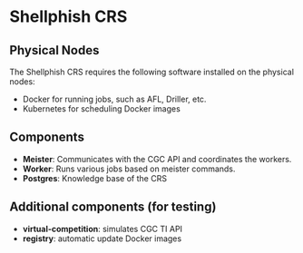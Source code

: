 # Shellphish CRS

## Physical Nodes

The Shellphish CRS requires the following software installed on the physical
nodes:
- Docker for running jobs, such as AFL, Driller, etc.
- Kubernetes for scheduling Docker images


## Components

- **Meister**: Communicates with the CGC API and coordinates the workers.
- **Worker**: Runs various jobs based on meister commands.
- **Postgres**: Knowledge base of the CRS

## Additional components (for testing)

- **virtual-competition**: simulates CGC TI API
- **registry**: automatic update Docker images
